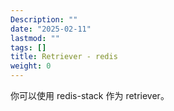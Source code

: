 ```yaml
---
Description: ""
date: "2025-02-11"
lastmod: ""
tags: []
title: Retriever - redis
weight: 0
---
```


你可以使用 redis-stack 作为 retriever。
